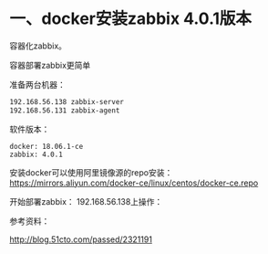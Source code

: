 # 一、docker安装zabbix 4.0.1版本

容器化zabbix。

容器部署zabbix更简单

准备两台机器：
```bash
192.168.56.138 zabbix-server
192.168.56.131 zabbix-agent
```
软件版本：
```
docker: 18.06.1-ce
zabbix: 4.0.1
```

安装docker可以使用阿里镜像源的repo安装：
https://mirrors.aliyun.com/docker-ce/linux/centos/docker-ce.repo

开始部署zabbix：
192.168.56.138上操作：


参考资料：

http://blog.51cto.com/passed/2321191
